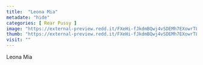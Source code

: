 ```yaml
---
title:  "Leona Mia"
metadate: "hide"
categories: [ Rear Pussy ]
image: "https://external-preview.redd.it/FXeHi-fJkdmBQwj4vSDEMh7EXowrTL59AFrxjsGlw5c.png?auto=webp&s=ac84bbe52b2b270ec5ec875bc62a409c458f7940"
thumb: "https://external-preview.redd.it/FXeHi-fJkdmBQwj4vSDEMh7EXowrTL59AFrxjsGlw5c.png?width=640&crop=smart&auto=webp&s=cc1043a900e5fa2e94f3c2e7403dd8ab4f43793e"
visit: ""
---
```

Leona Mia
